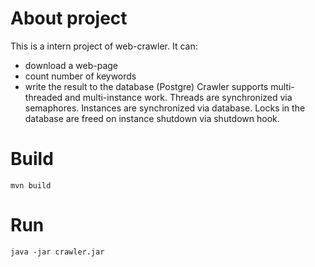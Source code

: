 # About project
This is a intern project of web-crawler. It can:
- download a web-page
- count number of keywords
- write the result to the database (Postgre)
Crawler supports multi-threaded and multi-instance work. Threads are synchronized via semaphores. Instances are synchronized via database. Locks in the database are freed on instance shutdown via shutdown hook.
# Build
```
mvn build
```
# Run
```
java -jar crawler.jar
```

